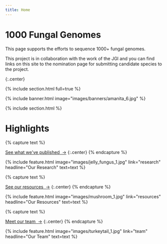 ```yaml
---
title: Home
---
```


# 1000 Fungal Genomes

This page supports the efforts to sequence 1000+ fungal genomes.

This project is in collaboration with the work of the JGI and you can find links on this site to the nomination page for submitting candidate species to the project.

{:.center}

{% include section.html full=true %}

{% include banner.html image="images/banners/amanita_6.jpg" %}

{% include section.html %}

# Highlights

{% capture text %}

[See what we've published &nbsp;→](research)
{:.center}
{% endcapture %}

{%
  include feature.html
  image="images/jelly_fungus_1.jpg"
  link="research"
  headline="Our Research"
  text=text
%}

{% capture text %}

[See our resources &nbsp;→](resources)
{:.center}
{% endcapture %}

{%
  include feature.html
  image="images/mushroom_1.jpg"
  link="resources"
  headline="Our Resources"
  text=text
%}

{% capture text %}

[Meet our team &nbsp;→](team)
{:.center}
{% endcapture %}

{%
  include feature.html
  image="images/turkeytail_1.jpg"
  link="team"
  headline="Our Team"
  text=text
%}
